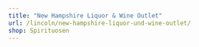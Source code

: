 ```yaml
---
title: "New Hampshire Liquor & Wine Outlet"
url: /lincoln/new-hampshire-liquor-und-wine-outlet/
shop: Spirituosen
---
```


